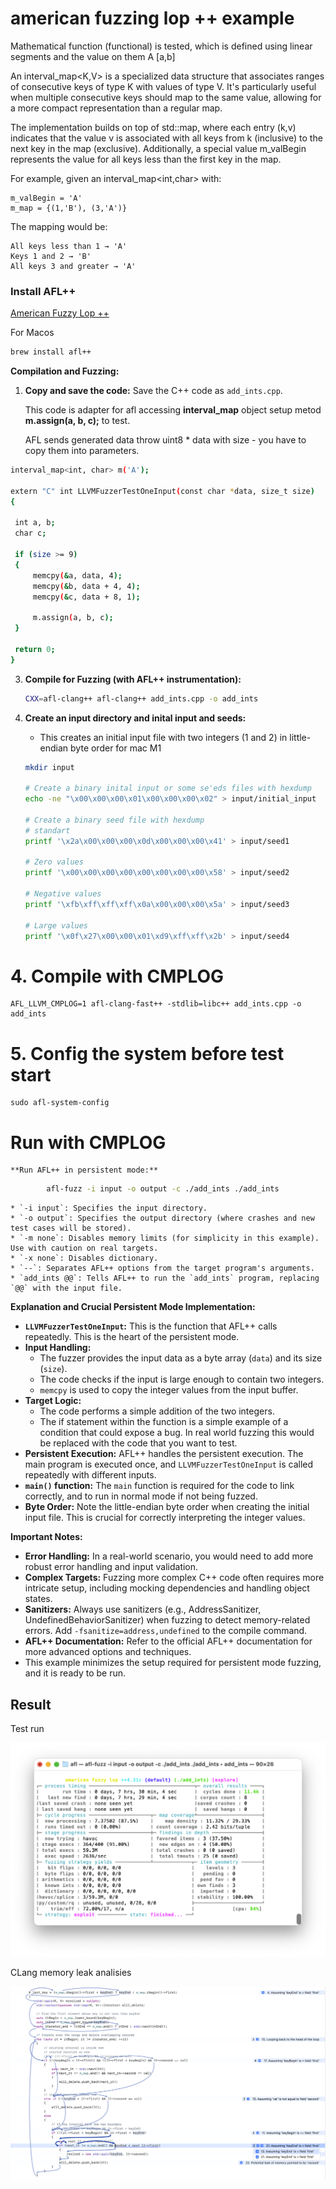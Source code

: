 # american fuzzing lop ++ example

Mathematical function (functional) is tested, which is defined using linear segments and the value on them
A [a,b]

An interval_map<K,V> is a specialized data structure that associates ranges of consecutive keys of type K with values of type V. It's particularly useful when multiple consecutive keys should map to the same value, allowing for a more compact representation than a regular map.

The implementation builds on top of std::map, where each entry (k,v) indicates that the value v is associated with all keys from k (inclusive) to the next key in the map (exclusive). Additionally, a special value m_valBegin represents the value for all keys less than the first key in the map.

For example, given an interval_map<int,char> with:

    m_valBegin = 'A'
    m_map = {(1,'B'), (3,'A')}

The mapping would be:

    All keys less than 1 → 'A'
    Keys 1 and 2 → 'B'
    All keys 3 and greater → 'A'

### Install AFL++

[American Fuzzy Lop ++](https://aflplus.plus/)

For Macos

```bash    
brew install afl++
```

**Compilation and Fuzzing:**

1.  **Copy and save the code:** Save the C++ code as `add_ints.cpp`.

    This code is adapter for afl accessing **interval_map** object setup metod **m.assign(a, b, c);** to test.

    AFL sends generated data throw uint8 * data with size - you have to copy them into parameters. 
    
   ```bash
interval_map<int, char> m('A');

extern "C" int LLVMFuzzerTestOneInput(const char *data, size_t size)
{

    int a, b;
    char c;

    if (size >= 9)
    {
        memcpy(&a, data, 4);
        memcpy(&b, data + 4, 4);
        memcpy(&c, data + 8, 1);

        m.assign(a, b, c);
    }

    return 0;
}
   ```

3.  **Compile for Fuzzing (with AFL++ instrumentation):**

    ```bash
    CXX=afl-clang++ afl-clang++ add_ints.cpp -o add_ints
    ```

4.  **Create an input directory and inital input and seeds:**
    * This creates an initial input file with two integers (1 and 2) in little-endian byte order for mac M1

    ```bash
    mkdir input

    # Create a binary inital input or some se'eds files with hexdump
    echo -ne "\x00\x00\x00\x01\x00\x00\x00\x02" > input/initial_input

    # Create a binary seed file with hexdump
    # standart
    printf '\x2a\x00\x00\x00\x0d\x00\x00\x00\x41' > input/seed1

    # Zero values
    printf '\x00\x00\x00\x00\x00\x00\x00\x00\x58' > input/seed2

    # Negative values
    printf '\xfb\xff\xff\xff\x0a\x00\x00\x00\x5a' > input/seed3

    # Large values
    printf '\x0f\x27\x00\x00\x01\xd9\xff\xff\x2b' > input/seed4
    ```
    
# 4. Compile with CMPLOG
    AFL_LLVM_CMPLOG=1 afl-clang-fast++ -stdlib=libc++ add_ints.cpp -o add_ints

# 5. Config the system before test start
    sudo afl-system-config

# Run with CMPLOG
    **Run AFL++ in persistent mode:**

```bash
        afl-fuzz -i input -o output -c ./add_ints ./add_ints
```

    * `-i input`: Specifies the input directory.
    * `-o output`: Specifies the output directory (where crashes and new test cases will be stored).
    * `-m none`: Disables memory limits (for simplicity in this example). Use with caution on real targets.
    * `-x none`: Disables dictionary.
    * `--`: Separates AFL++ options from the target program's arguments.
    * `add_ints @@`: Tells AFL++ to run the `add_ints` program, replacing `@@` with the input file.

**Explanation and Crucial Persistent Mode Implementation:**

* **`LLVMFuzzerTestOneInput`:** This is the function that AFL++ calls repeatedly. This is the heart of the persistent mode.
* **Input Handling:**
    * The fuzzer provides the input data as a byte array (`data`) and its size (`size`).
    * The code checks if the input is large enough to contain two integers.
    * `memcpy` is used to copy the integer values from the input buffer.
* **Target Logic:**
    * The code performs a simple addition of the two integers.
    * The if statement within the function is a simple example of a condition that could expose a bug. In real world fuzzing this would be replaced with the code that you want to test.
* **Persistent Execution:** AFL++ handles the persistent execution. The main program is executed once, and `LLVMFuzzerTestOneInput` is called repeatedly with different inputs.
* **`main()` function:** The `main` function is required for the code to link correctly, and to run in normal mode if not being fuzzed.
* **Byte Order:** Note the little-endian byte order when creating the initial input file. This is crucial for correctly interpreting the integer values.

**Important Notes:**

* **Error Handling:** In a real-world scenario, you would need to add more robust error handling and input validation.
* **Complex Targets:** Fuzzing more complex C++ code often requires more intricate setup, including mocking dependencies and handling object states.
* **Sanitizers:** Always use sanitizers (e.g., AddressSanitizer, UndefinedBehaviorSanitizer) when fuzzing to detect memory-related errors. Add `-fsanitize=address,undefined` to the compile command.
* **AFL++ Documentation:** Refer to the official AFL++ documentation for more advanced options and techniques.
* This example minimizes the setup required for persistent mode fuzzing, and it is ready to be run.

## Result

Test run

![](screenshots/test_run.png)

CLang memory leak analisies

![](screenshots/clan_analyse.png)
